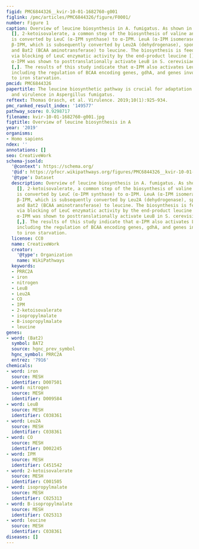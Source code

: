 ```yaml
---
figid: PMC6844326__kvir-10-01-1682760-g001
figlink: /pmc/articles/PMC6844326/figure/F0001/
number: Figure 1
caption: Overview of leucine biosynthesis in A. fumigatus. As shown in S. cerevisiae
  [], 2-ketoisovalerate, a common step of the biosynthesis of valine and leucine,
  is converted by LeuC (α-IPM synthase) to α-IPM. LeuA (α-IPM isomerase) produces
  β-IPM, which is subsequently converted by Leu2A (dehydrogenase), spontaneous decarboxylation
  and Bat2 (BCAA aminotransferase) to leucine. The biosynthesis is feedback-inhibited
  via blocking of LeuC enzymatic activity by the end-product leucine []. The intermediate
  α-IPM was shown to posttranslationally activate LeuB in S. cerevisiae and A. nidulans
  [,]. The results of this study indicate that α-IPM also activates LeuB in A. fumigatus
  including the regulation of BCAA encoding genes, gdhA, and genes involved in adaptation
  to iron starvation.
pmcid: PMC6844326
papertitle: The leucine biosynthetic pathway is crucial for adaptation to iron starvation
  and virulence in Aspergillus fumigatus.
reftext: Thomas Orasch, et al. Virulence. 2019;10(1):925-934.
pmc_ranked_result_index: '149577'
pathway_score: 0.9298717
filename: kvir-10-01-1682760-g001.jpg
figtitle: Overview of leucine biosynthesis in A
year: '2019'
organisms:
- Homo sapiens
ndex: ''
annotations: []
seo: CreativeWork
schema-jsonld:
  '@context': https://schema.org/
  '@id': https://pfocr.wikipathways.org/figures/PMC6844326__kvir-10-01-1682760-g001.html
  '@type': Dataset
  description: Overview of leucine biosynthesis in A. fumigatus. As shown in S. cerevisiae
    [], 2-ketoisovalerate, a common step of the biosynthesis of valine and leucine,
    is converted by LeuC (α-IPM synthase) to α-IPM. LeuA (α-IPM isomerase) produces
    β-IPM, which is subsequently converted by Leu2A (dehydrogenase), spontaneous decarboxylation
    and Bat2 (BCAA aminotransferase) to leucine. The biosynthesis is feedback-inhibited
    via blocking of LeuC enzymatic activity by the end-product leucine []. The intermediate
    α-IPM was shown to posttranslationally activate LeuB in S. cerevisiae and A. nidulans
    [,]. The results of this study indicate that α-IPM also activates LeuB in A. fumigatus
    including the regulation of BCAA encoding genes, gdhA, and genes involved in adaptation
    to iron starvation.
  license: CC0
  name: CreativeWork
  creator:
    '@type': Organization
    name: WikiPathways
  keywords:
  - PRRC2A
  - iron
  - nitrogen
  - LeuB
  - Leu2A
  - CO
  - IPM
  - 2-ketoisovalerate
  - isopropylmalate
  - B-isopropylmalate
  - leucine
genes:
- word: (Bat2)
  symbol: BAT2
  source: hgnc_prev_symbol
  hgnc_symbol: PRRC2A
  entrez: '7916'
chemicals:
- word: iron
  source: MESH
  identifier: D007501
- word: nitrogen
  source: MESH
  identifier: D009584
- word: LeuB
  source: MESH
  identifier: C038361
- word: Leu2A
  source: MESH
  identifier: C038361
- word: CO
  source: MESH
  identifier: D002245
- word: IPM
  source: MESH
  identifier: C451542
- word: 2-ketoisovalerate
  source: MESH
  identifier: C001505
- word: isopropylmalate
  source: MESH
  identifier: C025313
- word: B-isopropylmalate
  source: MESH
  identifier: C025313
- word: leucine
  source: MESH
  identifier: C038361
diseases: []
---
```

